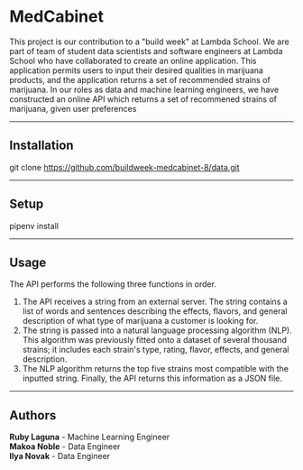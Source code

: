 # MedCabinet # 
This project is our contribution to a "build week" at Lambda School. We are part of team of student data scientists and software engineers at Lambda School who have collaborated to create an online application. This application permits users to input their desired qualities in marijuana products, and the application returns a set of recommended strains of marijuana. In our roles as data and machine learning engineers, we have constructed an online API which returns a set of recommened strains of marijuana, given user preferences

- - - -

## Installation ## 
git clone https://github.com/buildweek-medcabinet-8/data.git

- - - -

## Setup ## 
pipenv install

- - - -

## Usage ## 
The API performs the following three functions in order.
1. The API receives a string from an external server. The string contains a list of words and sentences describing the effects, flavors, and general description of what type of marijuana a customer is looking for.
2. The string is passed into a natural language processing algorithm (NLP). This algorithm was previously fitted onto a dataset of several thousand strains; it includes each strain's type, rating, flavor, effects, and general description.
3. The NLP algorithm returns the top five strains most compatible with the inputted string. Finally, the API returns this information as a JSON file.

- - - -

## Authors ## 
**Ruby Laguna** - Machine Learning Engineer   
**Makoa Noble** - Data Engineer  
**Ilya Novak** - Data Engineer